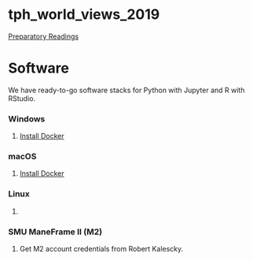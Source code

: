 # tph_world_views_2019

[Preparatory Readings](https://www.dropbox.com/sh/ru4dxh6rr6uqvfl/AADlPVWVEZ1BE4OcxPnZ0dpDa?dl=0)

# Software

We have ready-to-go software stacks for Python with Jupyter and R with RStudio.

### Windows

1. [Install Docker](https://www.docker.com/products/docker-desktop)

### macOS

1. [Install Docker](https://www.docker.com/products/docker-desktop)

### Linux

1. 

### SMU ManeFrame II (M2)

1. Get M2 account credentials from Robert Kalescky.

